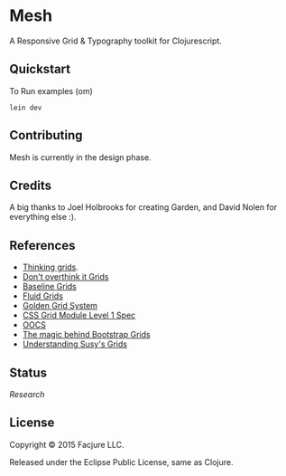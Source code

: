 Mesh
====

A Responsive Grid & Typography toolkit for Clojurescript.

## Quickstart

To Run examples (om)

	lein dev
	
## Contributing

Mesh is currently in the design phase. 

## Credits

A big thanks to Joel Holbrooks for creating Garden, and David Nolen for everything else :).

## References

- [Thinking grids](https://github.com/priyatam/thinking-grids). 
- [Don't overthink it Grids](https://css-tricks.com/dont-overthink-it-grids/)
- [Baseline Grids](http://alistapart.com/article/settingtypeontheweb)
- [Fluid Grids](http://alistapart.com/article/fluidgrids)
- [Golden Grid System](http://goldengridsystem.com)
- [CSS Grid Module Level 1 Spec](http://dev.w3.org/csswg/css-grid/)
- [OOCS](http://oocss.org/grids_docs.html)
- [The magic behind Bootstrap Grids](http://www.helloerik.com/the-subtle-magic-behind-why-the-bootstrap-3-grid-works)
- [Understanding Susy's Grids](http://www.zell-weekeat.com/susy2-tutorial)

## Status

_Research_

## License

Copyright © 2015 Facjure LLC.

Released under the Eclipse Public License, same as Clojure.
